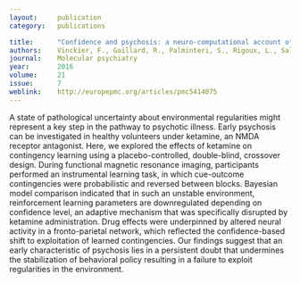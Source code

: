 ```yaml
---
layout:     publication
category:   publications

title:      "Confidence and psychosis: a neuro-computational account of contingency learning disruption by NMDA blockade"
authors:    Vinckier, F., Gaillard, R., Palminteri, S., Rigoux, L., Salvador, A., Fornito, A., Adapa, R., Krebs, M.O., Pessiglione, M, Fletcher, P.C.
journal:	Molecular psychiatry
year:       2016
volume:     21
issue:      7
weblink:    http://europepmc.org/articles/pmc5414075
---
```


A state of pathological uncertainty about environmental regularities might represent a key step in the pathway to psychotic illness. Early psychosis can be investigated in healthy volunteers under ketamine, an NMDA receptor antagonist. Here, we explored the effects of ketamine on contingency learning using a placebo-controlled, double-blind, crossover design. During functional magnetic resonance imaging, participants performed an instrumental learning task, in which cue-outcome contingencies were probabilistic and reversed between blocks. Bayesian model comparison indicated that in such an unstable environment, reinforcement learning parameters are downregulated depending on confidence level, an adaptive mechanism that was specifically disrupted by ketamine administration. Drug effects were underpinned by altered neural activity in a fronto-parietal network, which reflected the confidence-based shift to exploitation of learned contingencies. Our findings suggest that an early characteristic of psychosis lies in a persistent doubt that undermines the stabilization of behavioral policy resulting in a failure to exploit regularities in the environment.
